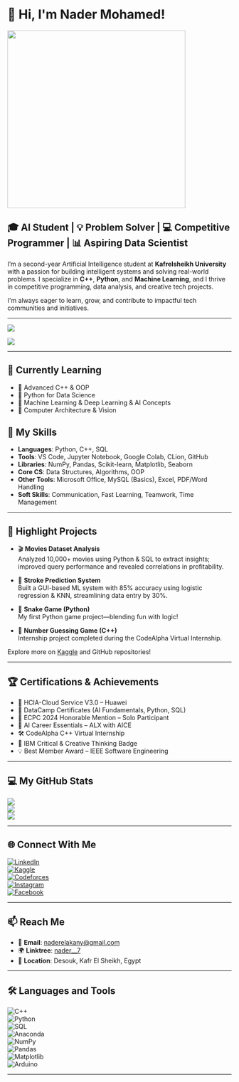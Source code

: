 # 👋 Hi, I'm Nader Mohamed!
<img src="https://user-images.githubusercontent.com/74038190/229223263-cf2e4b07-2615-4f87-9c38-e37600f8381a.gif" width="400">

## 🎓 AI Student | 💡 Problem Solver | 💻 Competitive Programmer | 📊 Aspiring Data Scientist

I’m a second-year Artificial Intelligence student at **Kafrelsheikh University** with a passion for building intelligent systems and solving real-world problems. I specialize in **C++**, **Python**, and **Machine Learning**, and I thrive in competitive programming, data analysis, and creative tech projects.

I'm always eager to learn, grow, and contribute to impactful tech communities and initiatives.

---

[![](https://visitcount.itsvg.in/api?id=Nadercr7&icon=0&color=6)](https://visitcount.itsvg.in)

![](https://github-profile-trophy.vercel.app/?username=Nadercr7&theme=swift&no-frame=false&no-bg=false&margin-w=4)

---

## 🌱 Currently Learning
- 🔹 Advanced C++ & OOP
- 🔹 Python for Data Science
- 🔹 Machine Learning & Deep Learning & AI Concepts
- 🔹 Computer Architecture & Vision

## 🧠 My Skills
- **Languages**: Python, C++, SQL  
- **Tools**: VS Code, Jupyter Notebook, Google Colab, CLion, GitHub  
- **Libraries**: NumPy, Pandas, Scikit-learn, Matplotlib, Seaborn  
- **Core CS**: Data Structures, Algorithms, OOP  
- **Other Tools**: Microsoft Office, MySQL (Basics), Excel, PDF/Word Handling  
- **Soft Skills**: Communication, Fast Learning, Teamwork, Time Management

---

## 🚀 Highlight Projects
- 🎬 **Movies Dataset Analysis**  
  Analyzed 10,000+ movies using Python & SQL to extract insights; improved query performance and revealed correlations in profitability.

- 🧠 **Stroke Prediction System**  
  Built a GUI-based ML system with 85% accuracy using logistic regression & KNN, streamlining data entry by 30%.

- 🐍 **Snake Game (Python)**  
  My first Python game project—blending fun with logic!

- 🎯 **Number Guessing Game (C++)**  
  Internship project completed during the CodeAlpha Virtual Internship.

Explore more on [Kaggle](https://www.kaggle.com/naderelakany) and GitHub repositories!

---

## 🏆 Certifications & Achievements
- 🥇 HCIA-Cloud Service V3.0 – Huawei
- 🥈 DataCamp Certificates (AI Fundamentals, Python, SQL)
- 🏅 ECPC 2024 Honorable Mention – Solo Participant
- 🧠 AI Career Essentials – ALX with AICE
- 🛠️ CodeAlpha C++ Virtual Internship
- 🧭 IBM Critical & Creative Thinking Badge
- 💡 Best Member Award – IEEE Software Engineering

---

## 💻 My GitHub Stats
![](https://github-readme-stats.vercel.app/api?username=Nadercr7&theme=swift&hide_border=false&include_all_commits=true&count_private=true)  
![](https://github-readme-streak-stats.herokuapp.com/?user=Nadercr7&theme=swift&hide_border=false)  
![](https://github-readme-stats.vercel.app/api/top-langs/?username=Nadercr7&theme=swift&hide_border=false&layout=compact)

---

## 🌐 Connect With Me
[![LinkedIn](https://img.shields.io/badge/LinkedIn-%230077B5.svg?logo=linkedin&logoColor=white)](https://linkedin.com/in/nadermohamed7)  
[![Kaggle](https://img.shields.io/badge/Kaggle-%2301A5F1.svg?logo=kaggle&logoColor=white)](https://www.kaggle.com/naderelakany)  
[![Codeforces](https://img.shields.io/badge/Codeforces-%23FFCC00.svg?logo=codeforces&logoColor=white)](https://codeforces.com/profile/nader__7)  
[![Instagram](https://img.shields.io/badge/Instagram-%23E4405F.svg?logo=Instagram&logoColor=white)](https://instagram.com/nader__7n)  
[![Facebook](https://img.shields.io/badge/Facebook-%231877F2.svg?logo=Facebook&logoColor=white)](https://facebook.com/NaderMohamed)

---

## 📫 Reach Me
- 📧 **Email**: naderelakany@gmail.com  
- 🌍 **Linktree**: [nader__7](https://linktr.ee/nader__7)  
- 📍 **Location**: Desouk, Kafr El Sheikh, Egypt

---

## 🛠️ Languages and Tools
![C++](https://img.shields.io/badge/C++-00599C?style=for-the-badge&logo=c%2B%2B&logoColor=white)  
![Python](https://img.shields.io/badge/Python-3776AB?style=for-the-badge&logo=python&logoColor=yellow)  
![SQL](https://img.shields.io/badge/SQL-336791?style=for-the-badge&logo=mysql&logoColor=white)  
![Anaconda](https://img.shields.io/badge/Anaconda-44A833?style=for-the-badge&logo=anaconda&logoColor=white)  
![NumPy](https://img.shields.io/badge/NumPy-013243?style=for-the-badge&logo=numpy&logoColor=white)  
![Pandas](https://img.shields.io/badge/Pandas-150458?style=for-the-badge&logo=pandas&logoColor=white)  
![Matplotlib](https://img.shields.io/badge/Matplotlib-20232A?style=for-the-badge&logo=matplotlib&logoColor=white)  
![Arduino](https://img.shields.io/badge/Arduino-00979D?style=for-the-badge&logo=arduino&logoColor=white)

---
